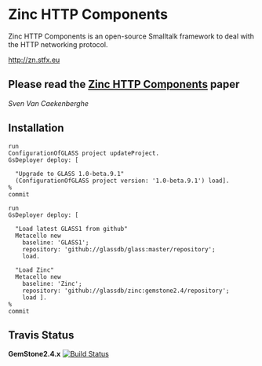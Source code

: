 # Zinc HTTP Components


Zinc HTTP Components is an open-source Smalltalk framework 
to deal with the HTTP networking protocol.


<http://zn.stfx.eu>


## Please read the [Zinc HTTP Components](https://github.com/svenvc/zinc/blob/master/zinc-http-components-paper.md) paper


*Sven Van Caekenberghe* 


## Installation

```Smalltalk
run
ConfigurationOfGLASS project updateProject.
GsDeployer deploy: [ 

  "Upgrade to GLASS 1.0-beta.9.1"
  (ConfigurationOfGLASS project version: '1.0-beta.9.1') load].
%
commit

run
GsDeployer deploy: [ 

  "Load latest GLASS1 from github"
  Metacello new
    baseline: 'GLASS1';
    repository: 'github://glassdb/glass:master/repository';
    load.

  "Load Zinc"
  Metacello new
    baseline: 'Zinc';
    repository: 'github://glassdb/zinc:gemstone2.4/repository';
    load ].
%
commit
```

## Travis Status

**GemStone2.4.x** [![Build Status](https://travis-ci.org/glassdb/zinc.png?branch=gemstone2.4)](https://travis-ci.org/glassdb/zinc)
